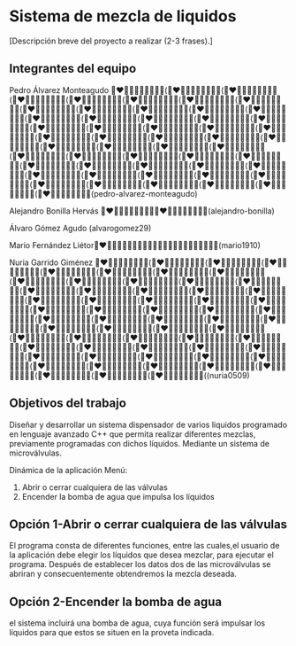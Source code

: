 # Sistema de mezcla de liquidos

[Descripción breve del proyecto a realizar (2-3 frases).]

## Integrantes del equipo

Pedro Álvarez Monteagudo 👨‍❤️‍💋‍👨🧂🥛🍼🌈🏳‍🌈(👨‍❤️‍💋‍👨🧂🥛🍼🌈🏳‍🌈(👨‍❤️‍💋‍👨🧂🥛🍼🌈🏳‍🌈(👨‍❤️‍💋‍👨🧂🥛🍼🌈🏳‍🌈(👨‍❤️‍💋‍👨🧂🥛🍼🌈🏳‍🌈(👨‍❤️‍💋‍👨🧂🥛🍼🌈🏳‍🌈(👨‍❤️‍💋‍👨🧂🥛🍼🌈🏳‍🌈(👨‍❤️‍💋‍👨🧂🥛🍼🌈🏳‍🌈(👨‍❤️‍💋‍👨🧂🥛🍼🌈🏳‍🌈(👨‍❤️‍💋‍👨🧂🥛🍼🌈🏳‍🌈(👨‍❤️‍💋‍👨🧂🥛🍼🌈🏳‍🌈(👨‍❤️‍💋‍👨🧂🥛🍼🌈🏳‍🌈(👨‍❤️‍💋‍👨🧂🥛🍼🌈🏳‍🌈(👨‍❤️‍💋‍👨🧂🥛🍼🌈🏳‍🌈(👨‍❤️‍💋‍👨🧂🥛🍼🌈🏳‍🌈(👨‍❤️‍💋‍👨🧂🥛🍼🌈🏳‍🌈(👨‍❤️‍💋‍👨🧂🥛🍼🌈🏳‍🌈(👨‍❤️‍💋‍👨🧂🥛🍼🌈🏳‍🌈(👨‍❤️‍💋‍👨🧂🥛🍼🌈🏳‍🌈(👨‍❤️‍💋‍👨🧂🥛🍼🌈🏳‍🌈(👨‍❤️‍💋‍👨🧂🥛🍼🌈🏳‍🌈(👨‍❤️‍💋‍👨🧂🥛🍼🌈🏳‍🌈(👨‍❤️‍💋‍👨🧂🥛🍼🌈🏳‍🌈(👨‍❤️‍💋‍👨🧂🥛🍼🌈🏳‍🌈(👨‍❤️‍💋‍👨🧂🥛🍼🌈🏳‍🌈(👨‍❤️‍💋‍👨🧂🥛🍼🌈🏳‍🌈(👨‍❤️‍💋‍👨🧂🥛🍼🌈🏳‍🌈(👨‍❤️‍💋‍👨🧂🥛🍼🌈🏳‍🌈(👨‍❤️‍💋‍👨🧂🥛🍼🌈🏳‍🌈(👨‍❤️‍💋‍👨🧂🥛🍼🌈🏳‍🌈(👨‍❤️‍💋‍👨🧂🥛🍼🌈🏳‍🌈(👨‍❤️‍💋‍👨🧂🥛🍼🌈🏳‍🌈(👨‍❤️‍💋‍👨🧂🥛🍼🌈🏳‍🌈(👨‍❤️‍💋‍👨🧂🥛🍼🌈🏳‍🌈(👨‍❤️‍💋‍👨🧂🥛🍼🌈🏳‍🌈(👨‍❤️‍💋‍👨🧂🥛🍼🌈🏳‍🌈(👨‍❤️‍💋‍👨🧂🥛🍼🌈🏳‍🌈(👨‍❤️‍💋‍👨🧂🥛🍼🌈🏳‍🌈(👨‍❤️‍💋‍👨🧂🥛🍼🌈🏳‍🌈(👨‍❤️‍💋‍👨🧂🥛🍼🌈🏳‍🌈(👨‍❤️‍💋‍👨🧂🥛🍼🌈🏳‍🌈(👨‍❤️‍💋‍👨🧂🥛🍼🌈🏳‍🌈(👨‍❤️‍💋‍👨🧂🥛🍼🌈🏳‍🌈(👨‍❤️‍💋‍👨🧂🥛🍼🌈🏳‍🌈(👨‍❤️‍💋‍👨🧂🥛🍼🌈🏳‍🌈(👨‍❤️‍💋‍👨🧂🥛🍼🌈🏳‍🌈(👨‍❤️‍💋‍👨🧂🥛🍼🌈🏳‍🌈(👨‍❤️‍💋‍👨🧂🥛🍼🌈🏳‍🌈(👨‍❤️‍💋‍👨🧂🥛🍼🌈🏳‍🌈(👨‍❤️‍💋‍👨🧂🥛🍼🌈🏳‍🌈(👨‍❤️‍💋‍👨🧂🥛🍼🌈🏳‍🌈(👨‍❤️‍💋‍👨🧂🥛🍼🌈🏳‍🌈(👨‍❤️‍💋‍👨🧂🥛🍼🌈🏳‍🌈(pedro-alvarez-monteagudo)

Alejandro Bonilla Hervás 👨‍❤️‍💋‍👨🧂🥛🍼🌈🏳‍🌈👨‍❤️‍💋‍👨🧂🥛🍼🌈🏳‍🌈(alejandro-bonilla)

Álvaro Gómez Agudo (alvarogomez29)

Mario Fernández Liétor👨‍❤️‍💋‍👨🧂🥛🍼🌈🏳‍🌈👨🏻‍🤝‍👨🏻🤠😈🍌💋👨🏾‍🤝‍👨🏻(mario1910)

Nuria Garrido Giménez 👨‍❤️‍💋‍👨🧂🥛🍼🌈🏳‍🌈(👨‍❤️‍💋‍👨🧂🥛🍼🌈🏳‍🌈(👨‍❤️‍💋‍👨🧂🥛🍼🌈🏳‍🌈(👨‍❤️‍💋‍👨🧂🥛🍼🌈🏳‍🌈(👨‍❤️‍💋‍👨🧂🥛🍼🌈🏳‍🌈(👨‍❤️‍💋‍👨🧂🥛🍼🌈🏳‍🌈(👨‍❤️‍💋‍👨🧂🥛🍼🌈🏳‍🌈(👨‍❤️‍💋‍👨🧂🥛🍼🌈🏳‍🌈(👨‍❤️‍💋‍👨🧂🥛🍼🌈🏳‍🌈(👨‍❤️‍💋‍👨🧂🥛🍼🌈🏳‍🌈(👨‍❤️‍💋‍👨🧂🥛🍼🌈🏳‍🌈(👨‍❤️‍💋‍👨🧂🥛🍼🌈🏳‍🌈(👨‍❤️‍💋‍👨🧂🥛🍼🌈🏳‍🌈(👨‍❤️‍💋‍👨🧂🥛🍼🌈🏳‍🌈(👨‍❤️‍💋‍👨🧂🥛🍼🌈🏳‍🌈(👨‍❤️‍💋‍👨🧂🥛🍼🌈🏳‍🌈(👨‍❤️‍💋‍👨🧂🥛🍼🌈🏳‍🌈(👨‍❤️‍💋‍👨🧂🥛🍼🌈🏳‍🌈(👨‍❤️‍💋‍👨🧂🥛🍼🌈🏳‍🌈(👨‍❤️‍💋‍👨🧂🥛🍼🌈🏳‍🌈(👨‍❤️‍💋‍👨🧂🥛🍼🌈🏳‍🌈(👨‍❤️‍💋‍👨🧂🥛🍼🌈🏳‍🌈(👨‍❤️‍💋‍👨🧂🥛🍼🌈🏳‍🌈(👨‍❤️‍💋‍👨🧂🥛🍼🌈🏳‍🌈(👨‍❤️‍💋‍👨🧂🥛🍼🌈🏳‍🌈(👨‍❤️‍💋‍👨🧂🥛🍼🌈🏳‍🌈(👨‍❤️‍💋‍👨🧂🥛🍼🌈🏳‍🌈(👨‍❤️‍💋‍👨🧂🥛🍼🌈🏳‍🌈(👨‍❤️‍💋‍👨🧂🥛🍼🌈🏳‍🌈(👨‍❤️‍💋‍👨🧂🥛🍼🌈🏳‍🌈(👨‍❤️‍💋‍👨🧂🥛🍼🌈🏳‍🌈(👨‍❤️‍💋‍👨🧂🥛🍼🌈🏳‍🌈(👨‍❤️‍💋‍👨🧂🥛🍼🌈🏳‍🌈(👨‍❤️‍💋‍👨🧂🥛🍼🌈🏳‍🌈(👨‍❤️‍💋‍👨🧂🥛🍼🌈🏳‍🌈(👨‍❤️‍💋‍👨🧂🥛🍼🌈🏳‍🌈(👨‍❤️‍💋‍👨🧂🥛🍼🌈🏳‍🌈(👨‍❤️‍💋‍👨🧂🥛🍼🌈🏳‍🌈(👨‍❤️‍💋‍👨🧂🥛🍼🌈🏳‍🌈(👨‍❤️‍💋‍👨🧂🥛🍼🌈🏳‍🌈(👨‍❤️‍💋‍👨🧂🥛🍼🌈🏳‍🌈(👨‍❤️‍💋‍👨🧂🥛🍼🌈🏳‍🌈(👨‍❤️‍💋‍👨🧂🥛🍼🌈🏳‍🌈(👨‍❤️‍💋‍👨🧂🥛🍼🌈🏳‍🌈(👨‍❤️‍💋‍👨🧂🥛🍼🌈🏳‍🌈(👨‍❤️‍💋‍👨🧂🥛🍼🌈🏳‍🌈(👨‍❤️‍💋‍👨🧂🥛🍼🌈🏳‍🌈(👨‍❤️‍💋‍👨🧂🥛🍼🌈🏳‍🌈(👨‍❤️‍💋‍👨🧂🥛🍼🌈🏳‍🌈(👨‍❤️‍💋‍👨🧂🥛🍼🌈🏳‍🌈(👨‍❤️‍💋‍👨🧂🥛🍼🌈🏳‍🌈(👨‍❤️‍💋‍👨🧂🥛🍼🌈🏳‍🌈(👨‍❤️‍💋‍👨🧂🥛🍼🌈🏳‍🌈(👨‍❤️‍💋‍👨🧂🥛🍼🌈🏳‍🌈(👨‍❤️‍💋‍👨🧂🥛🍼🌈🏳‍🌈(👨‍❤️‍💋‍👨🧂🥛🍼🌈🏳‍🌈(👨‍❤️‍💋‍👨🧂🥛🍼🌈🏳‍🌈(👨‍❤️‍💋‍👨🧂🥛🍼🌈🏳‍🌈(👨‍❤️‍💋‍👨🧂🥛🍼🌈🏳‍🌈(👨‍❤️‍💋‍👨🧂🥛🍼🌈🏳‍🌈((nuria0509)


## Objetivos del trabajo

Diseñar y desarrollar un sistema dispensador de  varios líquidos programado en lenguaje avanzado C++  que permita realizar diferentes mezclas, previamente programadas con dichos líquidos. Mediante un sistema de microválvulas.

Dinámica de la aplicación
Menú:
1. Abrir o cerrar cualquiera de las válvulas 
2. Encender la bomba de agua que impulsa los líquidos

## Opción 1-Abrir o cerrar cualquiera de las válvulas

El programa consta de diferentes funciones, entre las cuales,el usuario de la aplicación debe elegir los líquidos que desea mezclar, para ejecutar el programa. Después de establecer los datos dos de las microválvulas se abriran y consecuentemente obtendremos la mezcla deseada.

## Opción 2-Encender la bomba de agua

el sistema incluirá una bomba de agua, cuya función será impulsar los líquidos para que estos se situen en la proveta indicada.




